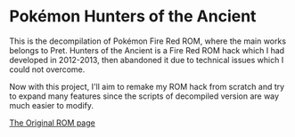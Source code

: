 # Pokémon Hunters of the Ancient

This is the decompilation of Pokémon Fire Red ROM, where the main works belongs to Pret.
Hunters of the Ancient is a Fire Red ROM hack which I had developed in 2012-2013, then abandoned it due to technical issues which I could not overcome.

Now with this project, I'll aim to remake my ROM hack from scratch and try to expand many features since the scripts of decompiled version are way much easier to modify.

[The Original ROM page](https://www.pokecommunity.com/threads/pokemon-hunters-of-the-ancient.284843/)
